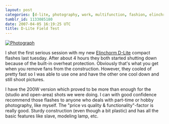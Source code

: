 ```yaml
---
layout: post
categories: [d-lite, photography, work, multifunction, fashion, elinchrom]
tumblr_id: 1133085180  
date: 2007-04-05 16:19:25 UTC
title: D-Lite Field Test
---
```


<a href="http://www.flickr.com/photos/rsms/sets/72157600080233691/"><img src="http://farm1.static.flickr.com/222/445848740_7f18960d2e_b.jpg" alt="Photograph" /></a>

I shot the first serious session with my new <a href="http://www.elinchrom.com/">Elinchorm D-Lite</a> compact flashes last tuesday. After about 4 hours they both started shutting down because of the built-in overheat protection. Obviously that's what you get when you remove fans from the construction. However, they cooled of pretty fast so I was able to use one and have the other one cool down and still shoot pictures.

I have the 200W version which proved to be more than enough for the (studio and open-area) shots we were doing. I can with good confidence recommend those flashes to anyone who deals with part-time or hobby photography, like myself. The "price vs quality & functionality"-factor is really good. Sturdy construction (even though a bit plastic) and has all the basic features like slave, modeling lamp, etc.

